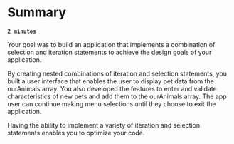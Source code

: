 # Summary


**`2 minutes`**

Your goal was to build an application that implements a combination of selection and iteration statements to achieve the design goals of your application.

By creating nested combinations of iteration and selection statements, you built a user interface that enables the user to display pet data from the ourAnimals array. You also developed the features to enter and validate characteristics of new pets and add them to the ourAnimals array. The app user can continue making menu selections until they choose to exit the application.

Having the ability to implement a variety of iteration and selection statements enables you to optimize your code.

